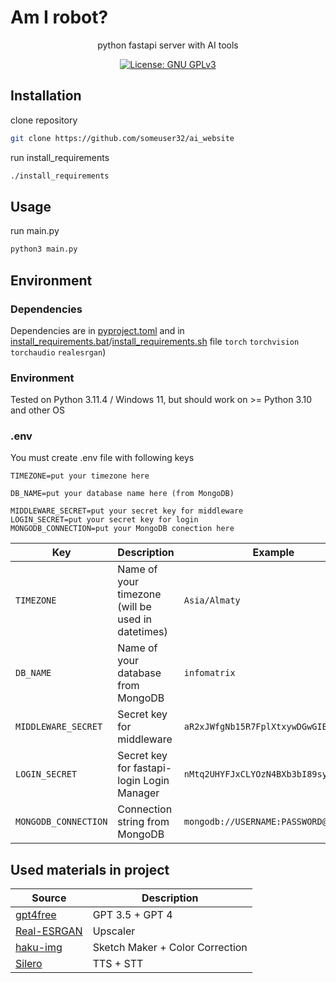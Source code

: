 # Am I robot?

<div align="center">

python fastapi server with AI tools

[![License: GNU GPLv3](https://img.shields.io/badge/License-GNU%20GPLv3-yellow.svg)](https://opensource.org/license/gpl-3-0/)

</div>

## Installation

clone repository

```sh
git clone https://github.com/someuser32/ai_website
```

run install_requirements

```sh
./install_requirements
```

## Usage

run main.py

```sh
python3 main.py
```

## Environment

### Dependencies
Dependencies are in [pyproject.toml](/pyproject.toml) and in [install_requirements.bat](/install_requirements.bat)/[install_requirements.sh](/install_requirements.sh) file `torch` `torchvision` `torchaudio` `realesrgan`)

### Environment
Tested on Python 3.11.4 / Windows 11, but should work on >= Python 3.10 and other OS


### .env
You must create .env file with following keys
```env
TIMEZONE=put your timezone here

DB_NAME=put your database name here (from MongoDB)

MIDDLEWARE_SECRET=put your secret key for middleware
LOGIN_SECRET=put your secret key for login
MONGODB_CONNECTION=put your MongoDB conection here
```

| Key | Description | Example |
| --- | --- | --- |
| `TIMEZONE` | Name of your timezone (will be used in datetimes) | `Asia/Almaty` |
| `DB_NAME` | Name of your database from MongoDB | `infomatrix` |
| `MIDDLEWARE_SECRET` | Secret key for middleware | `aR2xJWfgNb15R7FplXtxywDGwGIBjpm0` |
| `LOGIN_SECRET` | Secret key for fastapi-login Login Manager | `nMtq2UHYFJxCLYOzN4BXb3bI89sy5RFd` |
| `MONGODB_CONNECTION` | Connection string from MongoDB | `mongodb://USERNAME:PASSWORD@IP:PORT` |

## Used materials in project
| Source | Description |
| --- | --- |
| [gpt4free](https://github.com/xtekky/gpt4free) | GPT 3.5 + GPT 4 |
| [Real-ESRGAN](https://github.com/xinntao/Real-ESRGAN) | Upscaler |
| [haku-img](https://github.com/KohakuBlueleaf/a1111-sd-webui-haku-img/blob/main/scripts/main.py) | Sketch Maker + Color Correction |
| [Silero](https://github.com/snakers4/silero-models) | TTS + STT |